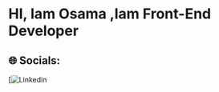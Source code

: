 # HI, Iam Osama ,Iam Front-End Developer
## 🌐 Socials:
[![Linkedin](https://www.linkedin.com/in/osama-sayed-3a6982255)
<!---
osamaworkout/osamaworkout is a ✨ special ✨ repository because its `README.md` (this file) appears on your GitHub profile.
You can click the Preview link to take a look at your changes.
--->
